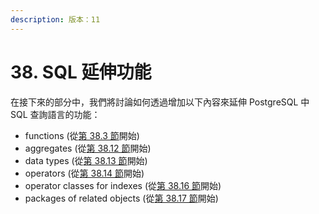 ```yaml
---
description: 版本：11
---
```


# 38. SQL 延伸功能

在接下來的部分中，我們將討論如何透過增加以下內容來延伸 PostgreSQL 中 SQL 查詢語言的功能：

* functions (從[第 38.3 節](user-defined-functions.md)開始)
* aggregates (從[第 38.12 節](user-defined-aggregates.md)開始)
* data types (從[第 38.13 節](user-defined-types.md)開始)
* operators (從[第 38.14 節](user-defined-operators.md)開始)
* operator classes for indexes (從[第 38.16 節](interfacing-extensions-to-indexes.md)開始)
* packages of related objects (從[第 38.17 節](packaging-related-objects-into-an-extension.md)開始)
